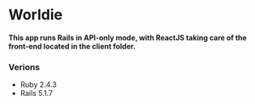 # Worldie

#### This app runs Rails in API-only mode, with ReactJS taking care of the front-end located in the client folder. 
### Verions

* Ruby 2.4.3
* Rails 5.1.7
